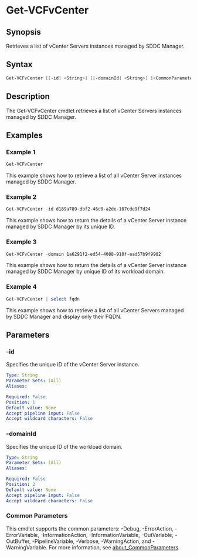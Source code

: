 # Get-VCFvCenter

## Synopsis

Retrieves a list of vCenter Servers instances managed by SDDC Manager.

## Syntax

```powershell
Get-VCFvCenter [[-id] <String>] [[-domainId] <String>] [<CommonParameters>]
```

## Description

The Get-VCFvCenter cmdlet retrieves a list of vCenter Servers instances managed by SDDC Manager.

## Examples

### Example 1

```powershell
Get-VCFvCenter
```

This example shows how to retrieve a list of all vCenter Server instances managed by SDDC Manager.

### Example 2

```powershell
Get-VCFvCenter -id d189a789-dbf2-46c0-a2de-107cde9f7d24
```

This example shows how to return the details of a vCenter Server instance managed by SDDC Manager by its unique ID.

### Example 3

```powershell
Get-VCFvCenter -domain 1a6291f2-ed54-4088-910f-ead57b9f9902
```

This example shows how to return the details of a vCenter Server instance managed by SDDC Manager by unique ID of its workload domain.

### Example 4

```powershell
Get-VCFvCenter | select fqdn
```

This example shows how to retrieve a list of all vCenter Servers managed by SDDC Manager and display only their FQDN.

## Parameters

### -id

Specifies the unique ID of the vCenter Server instance.

```yaml
Type: String
Parameter Sets: (All)
Aliases:

Required: False
Position: 1
Default value: None
Accept pipeline input: False
Accept wildcard characters: False
```

### -domainId

Specifies the unique ID of the workload domain.

```yaml
Type: String
Parameter Sets: (All)
Aliases:

Required: False
Position: 2
Default value: None
Accept pipeline input: False
Accept wildcard characters: False
```

### Common Parameters

This cmdlet supports the common parameters: -Debug, -ErrorAction, -ErrorVariable, -InformationAction, -InformationVariable, -OutVariable, -OutBuffer, -PipelineVariable, -Verbose, -WarningAction, and -WarningVariable. For more information, see [about_CommonParameters](http://go.microsoft.com/fwlink/?LinkID=113216).
